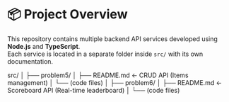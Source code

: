 # 📦 Project Overview

This repository contains multiple backend API services developed using **Node.js** and **TypeScript**.  
Each service is located in a separate folder inside `src/` with its own documentation.

src/
│
├── problem5/
│ ├── README.md ← CRUD API (Items management)
│ └── (code files)
│
├── problem6/
│ ├── README.md ← Scoreboard API (Real-time leaderboard)
│ └── (code files)